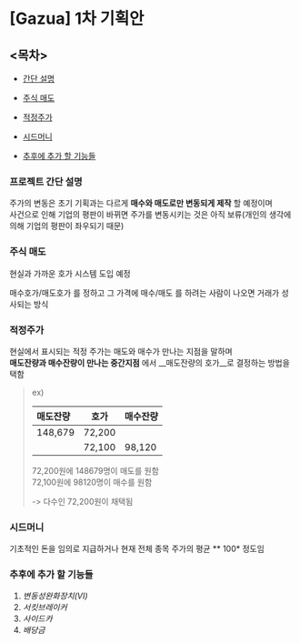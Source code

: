 # [Gazua] 1차 기획안  



## <목차>  

* [간단 설명](https://github.com/Team-Logic/Gazua/blob/main/Gazua/project_planning/%5BGazua%5D%201%EC%B0%A8%20%EA%B8%B0%ED%9A%8D%EC%95%88.md#%ED%94%84%EB%A1%9C%EC%A0%9D%ED%8A%B8-%EA%B0%84%EB%8B%A8-%EC%84%A4%EB%AA%85)

* [주식 매도](https://github.com/Team-Logic/Gazua/blob/main/Gazua/project_planning/%5BGazua%5D%201%EC%B0%A8%20%EA%B8%B0%ED%9A%8D%EC%95%88.md#%EC%A3%BC%EC%8B%9D-%EB%A7%A4%EB%8F%84)

* [적정주가](https://github.com/Team-Logic/Gazua/blob/main/Gazua/project_planning/%5BGazua%5D%201%EC%B0%A8%20%EA%B8%B0%ED%9A%8D%EC%95%88.md#%EC%A0%81%EC%A0%95%EC%A3%BC%EA%B0%80)

* [시드머니](https://github.com/Team-Logic/Gazua/blob/main/Gazua/project_planning/%5BGazua%5D%201%EC%B0%A8%20%EA%B8%B0%ED%9A%8D%EC%95%88.md#%EC%8B%9C%EB%93%9C%EB%A8%B8%EB%8B%88)

* [추후에 추가 할 기능들](https://github.com/Team-Logic/Gazua/blob/main/Gazua/project_planning/%5BGazua%5D%201%EC%B0%A8%20%EA%B8%B0%ED%9A%8D%EC%95%88.md#%EC%B6%94%ED%9B%84%EC%97%90-%EC%B6%94%EA%B0%80-%ED%95%A0-%EA%B8%B0%EB%8A%A5%EB%93%A4)  

  



### 프로젝트 간단 설명  

주가의 변동은 초기 기획과는 다르게 __매수와 매도로만 변동되게 제작__ 할 예정이며  
사건으로 인해 기업의 평판이 바뀌면 주가를 변동시키는 것은 아직 보류(개인의 생각에 의해 기업의 평판이 좌우되기 때문)    





### 주식 매도  

현실과 가까운 호가 시스템 도입 예정  

매수호가/매도호가 를 정하고 그 가격에 매수/매도 를 하려는 사람이 나오면 거래가 성사되는 방식  





### 적정주가  

현실에서 표시되는 적정 주가는 매도와 매수가 만나는 지점을 말하며  
__매도잔량과 매수잔량이 만나는 중간지점__ 에서 __매도잔량의 호가__로 결정하는 방법을 택함  

> ex)  
>
> | 매도잔량 | 호가   | 매수잔량 |
> | :------- | ------ | -------- |
> | 148,679  | 72,200 |          |
> |          | 72,100 | 98,120   |
>
> 72,200원에 148679명이 매도를 원함  
> 72,100원에 98120명이 매수를 원함  
>
> -> 다수인 72,200원이 채택됨





### 시드머니  

기초적인 돈을 임의로 지급하거나 현재 전체 종목 주가의 평균 ** 100* 정도임  





### 추후에 추가 할 기능들  

1. *변동성완화장치(VI)*
2. *서킷브레이커*
3. *사이드카*
4. *배당금*  



​	
